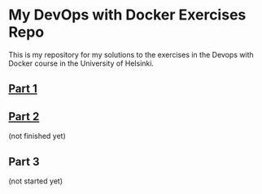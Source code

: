 # My DevOps with Docker Exercises Repo
This is my repository for my solutions to the exercises in the Devops with Docker course in the University of Helsinki. 

## [Part 1](/Parts/Part%201.md)

## [Part 2](/Parts/Part%202.md)
(not finished yet)

## Part 3
(not started yet)
